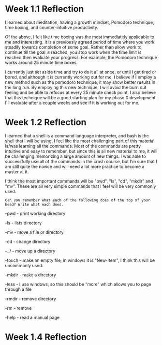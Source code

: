 # Week 1.1 Reflection


I learned about meditation, having a growth mindset, Pomodoro technique, time boxing, and counter-intuitive productivity.

Of the above, I felt like time boxing was the most immediately applicable to me and interesting.  It is a previously agreed period of time where you work steadily towards completion of some goal. Rather than allow work to continue till the goal is reached, you stop work when the time limit is reached then evaluate your progress. For example, the Pomodoro technique works around 25 minute time boxes.

I currently just set aside time and try to do it all at once, or until I get tired or bored, and although it is currently working out for me, I believe if I employ a new method such as the pomodoro technique, it may show better results in the long run.  By employing this new technique, I will avoid the burn out feeling and be able to refocus at every 25 minute check point.  I also believe that this technique will be a good starting plan for my phase 0 development.  I'll evaluate after a couple weeks and see if it is working out for me.

# Week 1.2 Reflection


I learned that a shell is a command language interpreter, and bash is the shell that I will be using.  I feel like the most challenging part of this material is/was learning all the commands.  Most of the commands are pretty intuitive and easy to remember, but since this is all new material to me, it will be challenging memorizing a large amount of new things.  I was able to successfully use all of the commands in the crash course, but I'm sure that I am still quite the novice and will need a lot more practice to become a master at it.

I think the most important commands will be "pwd", "ls", "cd", "mkdir" and "mv".  These are all very simple commands that I feel will be very commonly used.

    Can you remember what each of the following does of the top of your head? Write what each does.

-pwd - print working directory

-ls - lists directory

-mv - move a file or directory

-cd - change directory

-../ - move up a directory

-touch - make an empty file, in windows it is "New-Item", I think this will be uncommonly used.

-mkdir - make a directory

-less - I use windows, so this should be "more" which allows you to page through a file

-rmdir - remove directory

-rm - remove

-help - read a manual page


# Week 1.4 Reflection